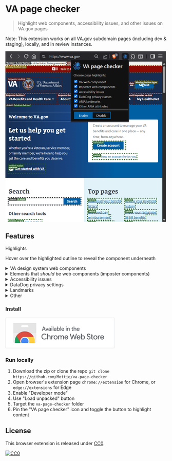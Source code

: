 # VA page checker

> Highlight web components, accessibility issues, and other issues on VA.gov pages

Note: This extension works on all VA.gov subdomain pages (including dev & staging), locally, and in review instances.

<img width="500" alt="page showing the VA page checker extension popup with 4 checkboxes. The main page shows green outlines v3 web components, with some gold highlighted buttons and red highlights behind the popup" src="media/example.png" />

## Features

Highlights

<p>Hover over the highlighted outline to reveal the component underneath</p>

<details>
<summary>VA design system web components</summary>
<!-- -->

- (green highlights) USWDS v3 components
- (dark red highlights) USWDS v1 components 

<img width="400" alt="page showing green outlined v3 web components and one red outlined v1 web component" src="media/example-web-components.png" />
</details>

<details>
<summary>Elements that <em>should</em> be web components (imposter components)</summary>
<!-- -->

<img width="300" alt="page showing red outlined telephone links that should be va-telephone we components" src="media/example-missing.png" />

(dark red highlights)

- Div modal -> `va-modal`
- All links -> `va-link`
- All action links -> `va-link-action`
- Plain button -> `va-button`
- Plain checkbox -> `va-checkbox`
- Plain number input -> `va-number-input`
- Plain radio input -> `va-radio-option`
- Plain search input -> `va-search-input`
- Plain select -> `va-select`
- Plain telephone link -> `va-telephone`
- Plain text input -> `va-text-input`
- Plain textarea -> `va-textarea`
</details>

<details>
<summary>Accessibility issues</summary>
<!-- -->

<img width="400" alt="page showing gold outlined button that is missing a button type" src="media/example-a11y.png" />

(gold highlights)

These rules were copied from [Smashing magazine "Apps For All" by Heydon Pickering](https://www.smashingmagazine.com/ebooks/apps-for-all-coding-accessible-web-applications/):

- buttons missing a `type`
- disabled elements
- links (`a`) missing an `href`
- links (`a`) that are empty and missing an `aria-label` and `aria-labelledby`
- buttons that are empty and missing an `aria-label` and `aria-labelledby`
- images missing `alt` content
- sections nested within sections
- elements with a `role="status"` without an `aria-live="polite"`
- elements with a `role="alert"` without an `aria-live="assertive"`
- elements with a `aria-live="polite"` without a `role="status"`
- elements with a `aria-live="assertive"` without a `role="alert"`

Custom rules:

- links (`a`) with `target="_blank"` missing `rel="noreferrer noopener"`
- links (`a`) going outside of VA.gov domain missing `rel="noreferrer noopener"`
- Any element with `aria-hidden="true"` that isn't an image, svg or empty
- Elements that contain an `sr-only` (screen reader only text)
</details>

<details>
<summary>DataDog privacy settings</summary>
<img width="400" alt="page showing purple outlined elements with datadog hidden and masked privacy classes and some with an additional action name" src="media/example-datadog.png" />

(purple highlights)

- hidden privacy class or data-attribute
- masked privacy class or data-attribute
- action name data-attribute for hidden setting
- action name data-attribute for masked setting
</details>

<details>
<summary>Landmarks</summary>
<!-- -->

<img width="400" alt="page showing dark gray outlined header with role of banner, role of navigation, nav, article, and sections" src="media/example-landmarks.png" />

(Dark gray highlights)

The following landmarks are highlighted:

- `form` with & without `role="form"`
- `header` with & without `role="banner"`
- `main` with & without `role="main"`
- `nav` with & without `role="navigation"`
- `search` with & without `role="search"`
- `section` with & without `role="region"`
- `article` with role that is not `role="article"`
- `aside` with role that is not `role="complementary"`
- `footer` with role that is not `role="contentinfo"`
- `role="application"`

- `role="article"` that is not an article
- `role="complementary"` that is not an aside
- `role="form"` this is not a `form`
- `role="banner"` this is not a `header`
- `role="main"` this is not a `main`
- `role="navigation"` this is not a `nav`
- `role="search"` this is not a `search`
- `role="region"` this is not a `section`
- `role="article"` with role this is not an `article`
- `role="complementary"` with role this is not an `aside`
- `role="contentinfo"` with role this is not a `footer`
</details>

<details>
<summary>Other</summary>
<!-- -->

<img width="400" alt="page showing dark gray outlined header with role of banner, role of navigation, nav, article, and sections" src="media/example-landmarks.png" />

(Orange highlight)

The following elements are highlighted:

- `role="alert"`
- `role="log"`
- `role="marquee"`
- `role="status"`
- `role="timer"`
- `role="presentation"`
- `role="none"`
</details>

### Install

[![VA page checker in the Chrome web store](media/chrome-web-store.png)](https://chromewebstore.google.com/detail/va-page-checker/bohcdnelkeimoooidokojkcjdaahjbkb)

### Run locally

1. Download the zip or clone the repo `git clone https://github.com/Mottie/va-page-checker`
2. Open browser's extension page `chrome://extension` for Chrome, or `edge://extensions` for Edge
3. Enable "Developer mode"
4. Use "Load unpacked" button
5. Target the `va-page-checker` folder
6. Pin the "VA page checker" icon and toggle the button to highlight content

## License

This browser extension is released under [CC0](#license).

[![CC0](https://mirrors.creativecommons.org/presskit/buttons/88x31/svg/cc-zero.svg)](https://creativecommons.org/publicdomain/zero/1.0/)
